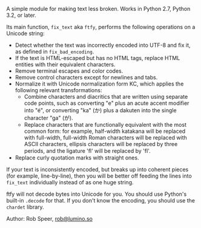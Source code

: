 A simple module for making text less broken. Works in Python 2.7, Python 3.2,
or later.

Its main function, `fix_text` aka `ftfy`, performs the following operations on
a Unicode string:

* Detect whether the text was incorrectly encoded into UTF-8 and fix it,
  as defined in `fix_bad_encoding`.
* If the text is HTML-escaped but has no HTML tags, replace HTML entities
  with their equivalent characters.
* Remove terminal escapes and color codes.
* Remove control characters except for newlines and tabs.
* Normalize it with Unicode normalization form KC, which applies the
  following relevant transformations:
  * Combine characters and diacritics that are written using separate
    code points, such as converting "e" plus an acute accent modifier
    into "é", or converting "ka" (か) plus a dakuten into the
    single character "ga" (が).
  * Replace characters that are functionally equivalent with the most
    common form: for example, half-width katakana will be replaced with
    full-width, full-width Roman characters will be replaced with
    ASCII characters, ellipsis characters will be replaced by three
    periods, and the ligature 'ﬂ' will be replaced by 'fl'.
* Replace curly quotation marks with straight ones.

If your text is inconsistently encoded, but breaks up into coherent pieces (for
example, line-by-line), then you will be better off feeding the lines into
`fix_text` individually instead of as one huge string.

ftfy will not decode bytes into Unicode for you. You should use Python's
built-in `.decode` for that. If you don't know the encoding, you should use the
`chardet` library.

Author: Rob Speer, rob@lumino.so
